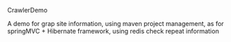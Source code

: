 CrawlerDemo

A demo for grap site information, using maven project management, as for springMVC + Hibernate framework, using redis check repeat information